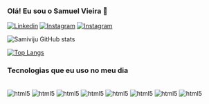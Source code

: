 ### Olá! Eu sou o Samuel Vieira 🤙 

[![Linkedin](https://img.shields.io/badge/LinkedIn-0077B5?style=for-the-badge&logo=linkedin&logoColor=white)](https://www.linkedin.com/in/samuel-vieira-2125b1223/)
[![Instagram](https://img.shields.io/badge/Instagram-E4405F?style=for-the-badge&logo=instagram&logoColor=white)](https://www.instagram.com/sjmukaa/)
[![Instagram](https://img.shields.io/badge/Twitter-1DA1F2?style=for-the-badge&logo=twitter&logoColor=white)](https://twitter.com/osamujv)

![Samiviju GitHub stats](https://github-readme-stats.vercel.app/api?username=Samiviju&show_icons=true&theme=radical)

[![Top Langs](https://github-readme-stats.vercel.app/api/top-langs/?username=Samiviju&layout=compact)](https://github.com/anuraghazra/github-readme-stats)

### Tecnologias que eu uso no meu dia

<div style="display: inline_block"><br/>
  <img align="center" alt="html5" src="https://img.shields.io/badge/HTML5-E34F26?style=for-the-badge&logo=html5&logoColor=white">
  <img align="center" alt="html5" src="https://img.shields.io/badge/CSS3-1572B6?style=for-the-badge&logo=css3&logoColor=white">
  <img align="center" alt="html5" src="https://img.shields.io/badge/Sass-CC6699?style=for-the-badge&logo=sass&logoColor=white">
   <img align="center" alt="html5" src=" 	https://img.shields.io/badge/JavaScript-F7DF1E?style=for-the-badge&logo=javascript&logoColor=black">
   <img align="center" alt="html5" src="https://img.shields.io/badge/.NET-5C2D91?style=for-the-badge&logo=.net&logoColor=white">
   <img align="center" alt="html5" src="https://img.shields.io/badge/C%23-239120?style=for-the-badge&logo=c-sharp&logoColor=white">
   <img align="center" alt="html5" src="https://img.shields.io/badge/Amazon_AWS-232F3E?style=for-the-badge&logo=amazon-aws&logoColor=white">
   <img align="center" alt="html5" src=" 	https://img.shields.io/badge/Microsoft_Azure-0089D6?style=for-the-badge&logo=microsoft-azure&logoColor=white">

   
</div>



